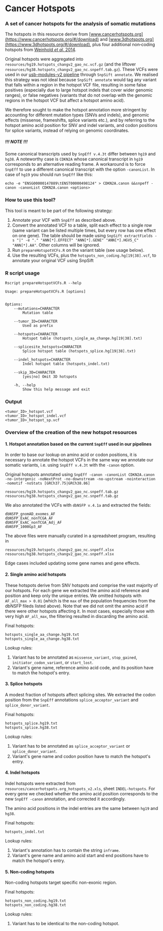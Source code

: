 # Cancer Hotspots

### A set of cancer hotspots for the analysis of somatic mutations

The hotspots in this resource derive from [www.cancerhotspots.org](https://www.cancerhotspots.org/#/download) and [www.3dhotspots.org](https://www.3dhotspots.org/#/download), plus four additional non‑coding hotspots from [Weinhold *et al*. 2014](https://www.ncbi.nlm.nih.gov/pmc/articles/PMC4217527/).

Original hotspots were aggregated into `resources/hg19.hotspots_changv2_gao_nc.vcf.gz` (and the liftover `resources/hg38.hotspots_changv2_gao_nc.snpeff.tab.gz`). These VCFs were used in our [usb-modules-v2 pipeline](https://github.com/charlottekyng/usb-modules-v2) through `SnpSift annotate`. We realised this strategy was not ideal because `SnpSift annotate` would tag any variant that falls within a region in the hotspot VCF file, resulting in some false positives (especially due to large hotspot indels that cover wider genomic ranges), or false negatives (variants that do not overlap with the genomic regions in the hotspot VCF but affect a hotspot amino acid).

We therefore sought to make the hotspot annotation more stringent by accounting for different mutation types (SNVs and indels), and genomic effects (missense, frameshifts, splice variants etc.), and by referring to the hotspot amino acid position for SNV and indel variants, and codon positions for splice variants, instead of relying on genomic coordinates.

##### !!! NOTE !!!
Some canonical transcripts used by `SnpEff v.4.3t` differ between `hg19` and `hg38`. A noteworthy case is `CDKN2A` whose canonical transcript in `hg19` corresponds to an alternative reading frame. A workaround is to force `SnpEff` to use a different canonical transcript with the option `-canonList`. In case of `hg19` you should run `SnpEff` like this:
```
echo -e "ENSG00000147889\tENST00000498124" > CDKN2A.canon &&snpeff -canon -canonList CDKN2A.canon <options>
```

### How to use this tool?
This tool is meant to be part of the following strategy:
1. Annotate your VCF with `SnpEff` as described above.
2. Convert the annotated VCF to a table, split each effect to a single row (same variant can be listed multiple times, but every row has one effect on one gene).
The table should be made using `SnpSift extractFields -s "|" -e "." "ANN[*].EFFECT" "ANN[*].GENE" "ANN[*].HGVS_C" "ANN[*].AA"`. Other columns will be ignored.
3. Run `prepareHotspotVCFs.R` on the variant table (see usage below).
4. Use the resulting VCFs, plus the `hotspots_non_coding.hg[19|38].vcf`, to annotate your original VCF using SnpSift

### R script usage
`Rscript prepareHotspotVCFs.R --help`
```
Usage: prepareHotspotVCFs.R [options]


Options:
	--mutations=CHARACTER
		Mutation table

	--tumor_ID=CHARACTER
		Used as prefix

	--hotspots=CHARACTER
		Hotspot table (hotspots_single_aa_change.hg[19|38].txt)

	--splicesite_hotspots=CHARACTER
		Splice hotspot table (hotspots_splice.hg[19|38].txt)

	--indel_hotspots=CHARACTER
		Indel hotspot table (hotspots_indel.txt)

	--skip_3D=CHARACTER
		[yes|no] Omit 3D hotspots

	-h, --help
		Show this help message and exit
```

### Output
```
<tumor_ID>_hotspot.vcf
<tumor_ID>_hotspot_indel.vcf
<tumor_ID>_hotspot_sp.vcf
```

### Overview of the creation of the new hotspot resources
#### 1. Hotspot annotation based on the current `SnpEff` used in our pipelines
In order to base our lookup on amino acid or codon positions, it is necessary to annotate the hotspot VCFs in the same way we annotate our somatic variants, i.e. using `SnpEff v.4.3t` with the `-canon` option.

Original hotspots annotated using `SnpEff -canon -canonList CDKN2A.canon -no-intergenic -noNextProt -no-downstream -no-upstream -nointeraction -nomotif -noStats [GRCh37.75|GRCh38.86]`
```
resources/hg19.hotspots_changv2_gao_nc.snpeff.tab.gz
resources/hg38.hotspots_changv2_gao_nc.snpeff.tab.gz
```
We also annotated the VCFs with `dbNSFP v.4.1a` and extracted the fields:
```
dbNSFP_gnomAD_exomes_AF
dbNSFP_ExAC_nonTCGA_AF
dbNSFP_ExAC_nonTCGA_Adj_AF
dbNSFP_1000Gp3_AF
```

The above files were manually curated in a spreadsheet program, resulting in
```
resources/hg19.hotspots_changv2_gao_nc.snpeff.xlsx
resources/hg38.hotspots_changv2_gao_nc.snpeff.xlsx
```
Edge cases included updating some gene names and gene effects.

#### 2. Single amino acid hotspots
These hotspots derive from SNV hotspots and comprise the vast majority of our hotspots. For each gene we extracted the amino acid reference and position and keep only the unique entries.
We omitted hotspots with `AF_all_max > 0.01` (which is the `max` of the population frequencies from the dbNSFP fileds listed above). Note that we did not omit the amino acid if there were other hotspots affecting it. In most cases, especially those with very high `AF_all_max`, the filtering resulted in discarding the amino acid.

Final hotspots:
```
hotspots_single_aa_change.hg19.txt
hotspots_single_aa_change.hg38.txt
```

Lookup rules:
1. Variant has to be annotated as `missense_variant`, `stop_gained`, `initiator_codon_variant`, or `start_lost`.
2. Variant's gene name, reference amino acid code, and its position have to match the hotspot's entry.


#### 3. Splice hotspots
A modest fraction of hotspots affect splicing sites. We extracted the codon position from the `SnpEff` annotations `splice_acceptor_variant` and `splice_donor_variant`.

Final hotspots:
```
hotspots_splice.hg19.txt
hotspots_splice.hg38.txt
```

Lookup rules:
1. Variant has to be annotated as `splice_acceptor_variant` or `splice_donor_variant`.
2. Variant's gene name and codon position have to match the hotspot's entry.

#### 4. Indel hotspots
Indel hotspots were extracted from `resources/cancerhotspots.org_hotspots_v2.xls`, sheet `INDEL-hotspots`. For every gene we checked whether the amino acid position corresponds to the new `SnpEff -canon` annotation, and corrected it accordingly.

The amino acid positions in the indel entries are the same between `hg19` and `hg38`.

Final hotspots:
```
hotspots_indel.txt
```

Lookup rules:
1. Variant's annotation has to contain the string `inframe`.
2. Variant's gene name and amino acid start and end positions have to match the hotspot's entry.


#### 5. Non-coding hotspots
Non-coding hotspots target specific non-exonic region.

Final hotspots:
```
hotspots_non_coding.hg19.txt
hotspots_non_coding.hg38.txt
```

Lookup rules:
1. Variant has to be identical to the non-coding hotspot.


